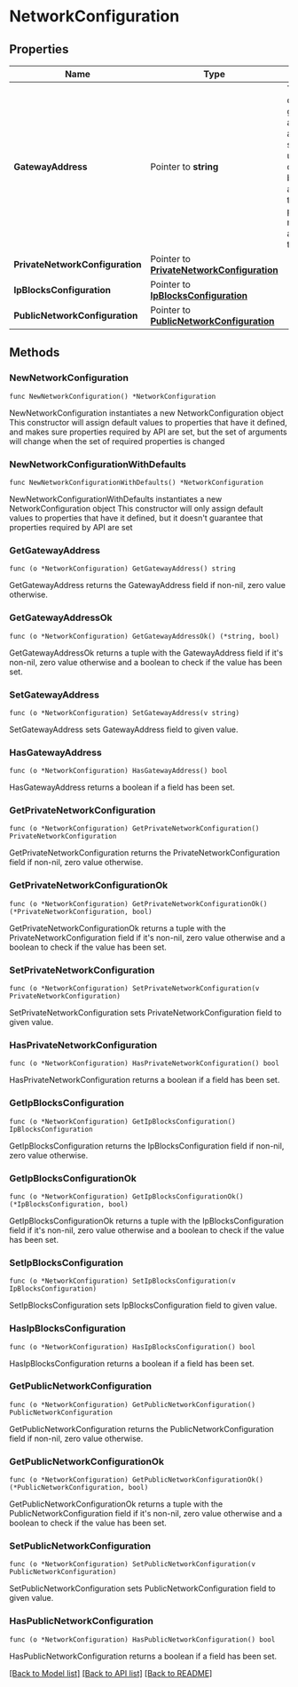 # NetworkConfiguration

## Properties

Name | Type | Description | Notes
------------ | ------------- | ------------- | -------------
**GatewayAddress** | Pointer to **string** | The address of the gateway assigned / to assign to the server. When used as part of request body, IP address has to be part of private/public network assigned to this server. | [optional] 
**PrivateNetworkConfiguration** | Pointer to [**PrivateNetworkConfiguration**](PrivateNetworkConfiguration.md) |  | [optional] 
**IpBlocksConfiguration** | Pointer to [**IpBlocksConfiguration**](IpBlocksConfiguration.md) |  | [optional] 
**PublicNetworkConfiguration** | Pointer to [**PublicNetworkConfiguration**](PublicNetworkConfiguration.md) |  | [optional] 

## Methods

### NewNetworkConfiguration

`func NewNetworkConfiguration() *NetworkConfiguration`

NewNetworkConfiguration instantiates a new NetworkConfiguration object
This constructor will assign default values to properties that have it defined,
and makes sure properties required by API are set, but the set of arguments
will change when the set of required properties is changed

### NewNetworkConfigurationWithDefaults

`func NewNetworkConfigurationWithDefaults() *NetworkConfiguration`

NewNetworkConfigurationWithDefaults instantiates a new NetworkConfiguration object
This constructor will only assign default values to properties that have it defined,
but it doesn't guarantee that properties required by API are set

### GetGatewayAddress

`func (o *NetworkConfiguration) GetGatewayAddress() string`

GetGatewayAddress returns the GatewayAddress field if non-nil, zero value otherwise.

### GetGatewayAddressOk

`func (o *NetworkConfiguration) GetGatewayAddressOk() (*string, bool)`

GetGatewayAddressOk returns a tuple with the GatewayAddress field if it's non-nil, zero value otherwise
and a boolean to check if the value has been set.

### SetGatewayAddress

`func (o *NetworkConfiguration) SetGatewayAddress(v string)`

SetGatewayAddress sets GatewayAddress field to given value.

### HasGatewayAddress

`func (o *NetworkConfiguration) HasGatewayAddress() bool`

HasGatewayAddress returns a boolean if a field has been set.

### GetPrivateNetworkConfiguration

`func (o *NetworkConfiguration) GetPrivateNetworkConfiguration() PrivateNetworkConfiguration`

GetPrivateNetworkConfiguration returns the PrivateNetworkConfiguration field if non-nil, zero value otherwise.

### GetPrivateNetworkConfigurationOk

`func (o *NetworkConfiguration) GetPrivateNetworkConfigurationOk() (*PrivateNetworkConfiguration, bool)`

GetPrivateNetworkConfigurationOk returns a tuple with the PrivateNetworkConfiguration field if it's non-nil, zero value otherwise
and a boolean to check if the value has been set.

### SetPrivateNetworkConfiguration

`func (o *NetworkConfiguration) SetPrivateNetworkConfiguration(v PrivateNetworkConfiguration)`

SetPrivateNetworkConfiguration sets PrivateNetworkConfiguration field to given value.

### HasPrivateNetworkConfiguration

`func (o *NetworkConfiguration) HasPrivateNetworkConfiguration() bool`

HasPrivateNetworkConfiguration returns a boolean if a field has been set.

### GetIpBlocksConfiguration

`func (o *NetworkConfiguration) GetIpBlocksConfiguration() IpBlocksConfiguration`

GetIpBlocksConfiguration returns the IpBlocksConfiguration field if non-nil, zero value otherwise.

### GetIpBlocksConfigurationOk

`func (o *NetworkConfiguration) GetIpBlocksConfigurationOk() (*IpBlocksConfiguration, bool)`

GetIpBlocksConfigurationOk returns a tuple with the IpBlocksConfiguration field if it's non-nil, zero value otherwise
and a boolean to check if the value has been set.

### SetIpBlocksConfiguration

`func (o *NetworkConfiguration) SetIpBlocksConfiguration(v IpBlocksConfiguration)`

SetIpBlocksConfiguration sets IpBlocksConfiguration field to given value.

### HasIpBlocksConfiguration

`func (o *NetworkConfiguration) HasIpBlocksConfiguration() bool`

HasIpBlocksConfiguration returns a boolean if a field has been set.

### GetPublicNetworkConfiguration

`func (o *NetworkConfiguration) GetPublicNetworkConfiguration() PublicNetworkConfiguration`

GetPublicNetworkConfiguration returns the PublicNetworkConfiguration field if non-nil, zero value otherwise.

### GetPublicNetworkConfigurationOk

`func (o *NetworkConfiguration) GetPublicNetworkConfigurationOk() (*PublicNetworkConfiguration, bool)`

GetPublicNetworkConfigurationOk returns a tuple with the PublicNetworkConfiguration field if it's non-nil, zero value otherwise
and a boolean to check if the value has been set.

### SetPublicNetworkConfiguration

`func (o *NetworkConfiguration) SetPublicNetworkConfiguration(v PublicNetworkConfiguration)`

SetPublicNetworkConfiguration sets PublicNetworkConfiguration field to given value.

### HasPublicNetworkConfiguration

`func (o *NetworkConfiguration) HasPublicNetworkConfiguration() bool`

HasPublicNetworkConfiguration returns a boolean if a field has been set.


[[Back to Model list]](../README.md#documentation-for-models) [[Back to API list]](../README.md#documentation-for-api-endpoints) [[Back to README]](../README.md)


